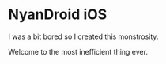 NyanDroid iOS
=============

I was a bit bored so I created this monstrosity.

Welcome to the most inefficient thing ever.
